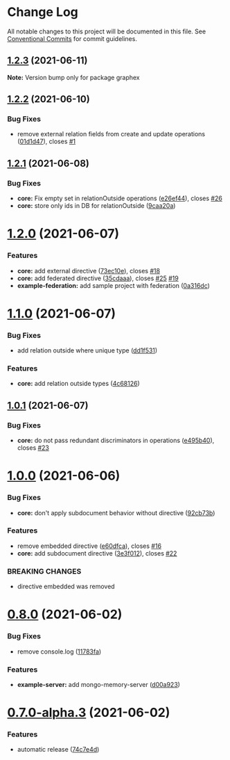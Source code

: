 # Change Log

All notable changes to this project will be documented in this file.
See [Conventional Commits](https://conventionalcommits.org) for commit guidelines.

## [1.2.3](https://gitlab.com/graphexio/graphex/compare/v1.2.2...v1.2.3) (2021-06-11)

**Note:** Version bump only for package graphex





## [1.2.2](https://gitlab.com/graphexio/graphex/compare/v1.2.1...v1.2.2) (2021-06-10)


### Bug Fixes

* remove external relation fields from create and update operations ([01d1d47](https://gitlab.com/graphexio/graphex/commit/01d1d47)), closes [#1](https://gitlab.com/graphexio/graphex/issues/1)





## [1.2.1](https://gitlab.com/graphexio/graphex/compare/v1.2.0...v1.2.1) (2021-06-08)


### Bug Fixes

* **core:** Fix empty set in relationOutside operations ([e26ef44](https://gitlab.com/graphexio/graphex/commit/e26ef44)), closes [#26](https://gitlab.com/graphexio/graphex/issues/26)
* **core:** store only ids in DB for relationOutside ([9caa20a](https://gitlab.com/graphexio/graphex/commit/9caa20a))





# [1.2.0](https://gitlab.com/graphexio/graphex/compare/v1.1.0...v1.2.0) (2021-06-07)


### Features

* **core:** add external directive ([73ec10e](https://gitlab.com/graphexio/graphex/commit/73ec10e)), closes [#18](https://gitlab.com/graphexio/graphex/issues/18)
* **core:** add federated directive ([35cdaaa](https://gitlab.com/graphexio/graphex/commit/35cdaaa)), closes [#25](https://gitlab.com/graphexio/graphex/issues/25) [#19](https://gitlab.com/graphexio/graphex/issues/19)
* **example-federation:** add sample project with federation ([0a316dc](https://gitlab.com/graphexio/graphex/commit/0a316dc))





# [1.1.0](https://gitlab.com/graphexio/graphex/compare/v1.0.1...v1.1.0) (2021-06-07)


### Bug Fixes

* add relation outside where unique type ([dd1f531](https://gitlab.com/graphexio/graphex/commit/dd1f531))


### Features

* **core:** add relation outside types ([4c68126](https://gitlab.com/graphexio/graphex/commit/4c68126))





## [1.0.1](https://gitlab.com/graphexio/graphex/compare/v1.0.0...v1.0.1) (2021-06-07)


### Bug Fixes

* **core:** do not pass redundant discriminators in operations ([e495b40](https://gitlab.com/graphexio/graphex/commit/e495b40)), closes [#23](https://gitlab.com/graphexio/graphex/issues/23)





# [1.0.0](https://gitlab.com/graphexio/graphex/compare/v0.8.0...v1.0.0) (2021-06-06)


### Bug Fixes

* **core:** don't apply subdocument behavior without directive ([92cb73b](https://gitlab.com/graphexio/graphex/commit/92cb73b))


### Features

* remove embedded directive ([e60dfca](https://gitlab.com/graphexio/graphex/commit/e60dfca)), closes [#16](https://gitlab.com/graphexio/graphex/issues/16)
* **core:** add subdocument directive ([3e3f012](https://gitlab.com/graphexio/graphex/commit/3e3f012)), closes [#22](https://gitlab.com/graphexio/graphex/issues/22)


### BREAKING CHANGES

* directive embedded was removed





# [0.8.0](https://gitlab.com/graphexio/graphex/compare/v0.7.0...v0.8.0) (2021-06-02)


### Bug Fixes

* remove console.log ([11783fa](https://gitlab.com/graphexio/graphex/commit/11783fa))


### Features

* **example-server:** add mongo-memory-server ([d00a923](https://gitlab.com/graphexio/graphex/commit/d00a923))





# [0.7.0-alpha.3](https://gitlab.com/graphexio/graphex/compare/v0.7.0-alpha.2...v0.7.0-alpha.3) (2021-06-02)


### Features

* automatic release ([74c7e4d](https://gitlab.com/graphexio/graphex/commit/74c7e4d))
